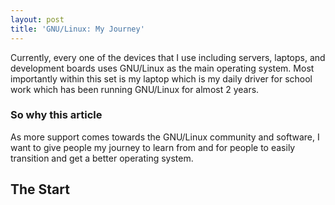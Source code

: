 ```yaml
---
layout: post
title: 'GNU/Linux: My Journey'
---
```


Currently, every one of the devices that I use including servers, laptops, and development boards uses GNU/Linux as the main operating system. Most importantly within this set is my laptop which is my daily driver for school work which has been running GNU/Linux for almost 2 years.

### So why this article

As more support comes towards the GNU/Linux community and software, I want to give people my journey to learn from and for people to easily transition and get a better operating system.

## The Start
